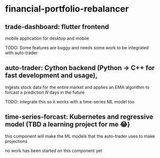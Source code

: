 # financial-portfolio-rebalancer
## trade-dashboard: flutter frontend
mobile application for desktop and mobile

TODO: Some features are buggy and needs some work to be integrated with auto-trader
## auto-trader: Cython backend (Python -> C++ for fast development and usage),
ingests stock data for the entire market and applies an EMA algorithm to forcast a prediction *N* days in the future

TODO: integrate this so it works with a time-series ML model too
## time-series-forcast: Kubernetes and regressive model (TBD a learning project for me 😂)
this component will make the ML models that the auto-trader uses to make projections

no work has been started on this component yet
